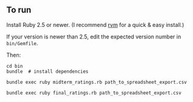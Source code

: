 ## To run

Install Ruby 2.5 or newer. (I recommend [rvm](https://rvm.io) for a quick & easy install.)

If your version is newer than 2.5, edit the expected version number in `bin/Gemfile`.

Then:

    cd bin
    bundle  # install dependencies

    bundle exec ruby midterm_ratings.rb path_to_spreadsheet_export.csv

    bundle exec ruby final_ratings.rb path_to_spreadsheet_export.csv
